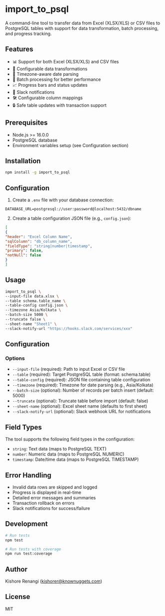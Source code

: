 # import_to_psql

A command-line tool to transfer data from Excel (XLSX/XLS) or CSV files to PostgreSQL tables with support for data transformation, batch processing, and progress tracking.

## Features

- 📊 Support for both Excel (XLSX/XLS) and CSV files
- 🔄 Configurable data transformations
- 📅 Timezone-aware date parsing
- 🚀 Batch processing for better performance
- 📈 Progress bars and status updates
- 🔔 Slack notifications
- 🛠️ Configurable column mappings
- 🔒 Safe table updates with transaction support

## Prerequisites

- Node.js >= 16.0.0
- PostgreSQL database
- Environment variables setup (see Configuration section)

## Installation

```bash
npm install -g import_to_psql
```

## Configuration

1. Create a `.env` file with your database connection:

```env
DATABASE_URL=postgresql://user:password@localhost:5432/dbname
```

2. Create a table configuration JSON file (e.g., `config.json`):

```json
[
{
"header": "Excel Column Name",
"sqlColumn": "db_column_name",
"fieldType": "string|number|timestamp",
"primary": false,
"notNull": false
}
]
```

## Usage

```bash
import_to_psql \
--input-file data.xlsx \
--table schema.table_name \
--table-config config.json \
--timezone Asia/Kolkata \
--batch-size 5000 \
--truncate false \
--sheet-name "Sheet1" \
--slack-notify-url "https://hooks.slack.com/services/xxx"
```

## Configuration

### Options

- `--input-file` (required): Path to input Excel or CSV file
- `--table` (required): Target PostgreSQL table (format: schema.table)
- `--table-config` (required): JSON file containing table configuration
- `--timezone` (required): Timezone for date parsing (e.g., Asia/Kolkata)
- `--batch-size` (optional): Number of records per batch insert (default: 5000)
- `--truncate` (optional): Truncate table before import (default: false)
- `--sheet-name` (optional): Excel sheet name (defaults to first sheet)
- `--slack-notify-url` (optional): Slack webhook URL for notifications

## Field Types

The tool supports the following field types in the configuration:

- `string`: Text data (maps to PostgreSQL TEXT)
- `number`: Numeric data (maps to PostgreSQL NUMERIC)
- `timestamp`: Date/time data (maps to PostgreSQL TIMESTAMP)

## Error Handling

- Invalid data rows are skipped and logged
- Progress is displayed in real-time
- Detailed error messages and summaries
- Transaction rollback on errors
- Slack notifications for success/failure

## Development

```bash
# Run tests
npm test

# Run tests with coverage
npm run test:coverage
```

## Author

Kishore Renangi (kishorer@knownuggets.com)

## License

MIT

